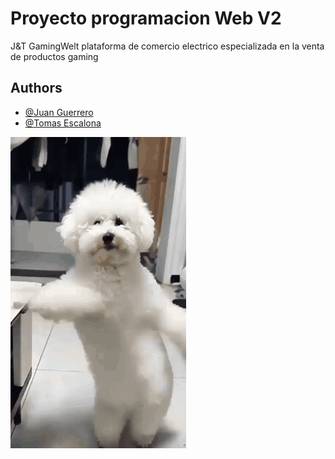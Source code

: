 # Proyecto programacion Web V2

J&T GamingWelt plataforma de comercio electrico especializada en la venta de productos gaming


## Authors

- [@Juan Guerrero](https://www.github.com/BooZhark)
- [@Tomas Escalona](https://www.github.com/Apolo13241)

![S](/Django/JyT/static/img/dancing-dog.gif)


